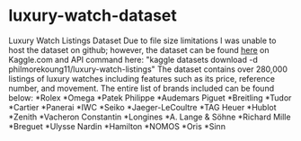 # luxury-watch-dataset
Luxury Watch Listings Dataset
Due to file size limitations I was unable to host the dataset on github; however, the dataset can be found <u>[here](https://www.kaggle.com/datasets/philmorekoung11/luxury-watch-listings)</u> on Kaggle.com and API command here: "kaggle datasets download -d philmorekoung11/luxury-watch-listings"
The dataset contains over 280,000 listings of luxury watches including features such as its price, reference number, and movement. The entire list of brands included can be found below:
*Rolex 
*Omega 
*Patek Philippe 
*Audemars Piguet 
*Breitling *Tudor 
*Cartier *Panerai 
*IWC *Seiko 
*Jaeger-LeCoultre 
*TAG Heuer 
*Hublot 
*Zenith 
*Vacheron Constantin 
*Longines 
*A. Lange & Söhne 
*Richard Mille 
*Breguet 
*Ulysse Nardin 
*Hamilton 
*NOMOS 
*Oris 
*Sinn
